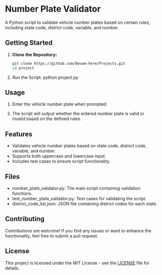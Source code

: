 # Number Plate Validator

A Python script to validate vehicle number plates based on certain rules, including state code, district code, variable, and number.

## Getting Started

1. **Clone the Repository:**
   ```bash
   git clone https://github.com/Devam-here/Projects.git
   cd project

2. Run the Script:
      python project.py


## Usage

1. Enter the vehicle number plate when prompted.

2. The script will output whether the entered number plate is valid or invalid based on the defined rules.

## Features

- Validates vehicle number plates based on state code, district code, variable, and number.
- Supports both uppercase and lowercase input.
- Includes test cases to ensure script functionality.

## Files

- number_plate_validator.py: The main script containing validation functions.
- test_number_plate_validator.py: Test cases for validating the script.
- district_code_list.json: JSON file containing district codes for each state.

## Contributing

Contributions are welcome! If you find any issues or want to enhance the functionality, feel free to submit a pull request.

## License

This project is licensed under the MIT License - see the [LICENSE](LICENSE) file for details.
```
